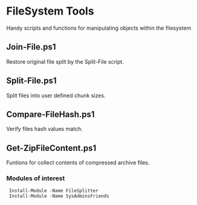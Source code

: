# FileSystem Tools

Handy scripts and functions for manipulating objects within the filesystem

## Join-File.ps1
Restore original file split by the Split-File script.

## Split-File.ps1
Split files into user defined chunk sizes.

## Compare-FileHash.ps1
Verify files hash values match.

## Get-ZipFileContent.ps1
Funtions for collect contents of compressed archive files.

### Modules of interest
     Install-Module -Name FileSplitter
     Install-Module -Name SysAdminsFriends
     
